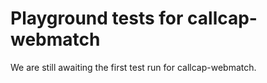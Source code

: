 # Playground tests for callcap-webmatch
We are still awaiting the first test run for callcap-webmatch.
